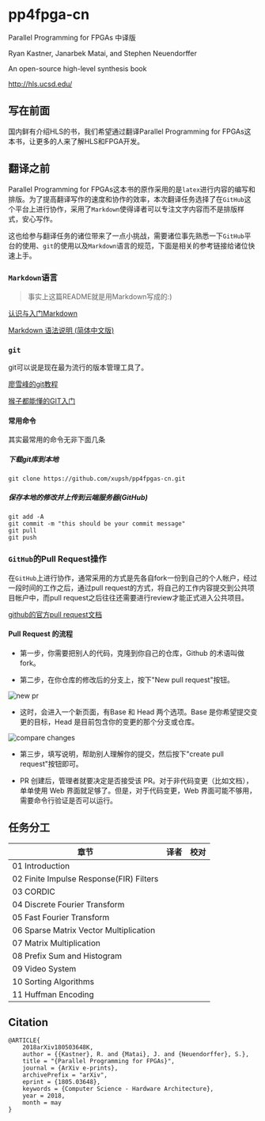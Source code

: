 # pp4fpga-cn
Parallel Programming for FPGAs 中译版

Ryan Kastner, Janarbek Matai, and Stephen Neuendorffer

An open-source high-level synthesis book

http://hls.ucsd.edu/

## 写在前面
国内鲜有介绍HLS的书，我们希望通过翻译Parallel Programming for FPGAs这本书，让更多的人来了解HLS和FPGA开发。

## 翻译之前
Parallel Programming for FPGAs这本书的原作采用的是`latex`进行内容的编写和排版。为了提高翻译写作的速度和协作的效率，本次翻译任务选择了在`GitHub`这个平台上进行协作，采用了`Markdown`使得译者可以专注文字内容而不是排版样式，安心写作。

这也给参与翻译任务的诸位带来了一点小挑战，需要诸位事先熟悉一下`GitHub`平台的使用、`git`的使用以及`Markdown`语言的规范，下面是相关的参考链接给诸位快速上手。

### `Markdown`语言
> 事实上这篇README就是用Markdown写成的:)

[认识与入门Markdown](https://sspai.com/post/25137)

[Markdown 语法说明 (简体中文版)](http://wowubuntu.com/markdown/basic.html)

### `git`
git可以说是现在最为流行的版本管理工具了。

[廖雪峰的git教程](https://www.liaoxuefeng.com/wiki/0013739516305929606dd18361248578c67b8067c8c017b000)

[猴子都能懂的GIT入门](https://backlog.com/git-tutorial/cn/)

#### 常用命令
其实最常用的命令无非下面几条
##### 下载git库到本地
```
git clone https://github.com/xupsh/pp4fpgas-cn.git
```
##### 保存本地的修改并上传到云端服务器(GitHub)
```
git add -A
git commit -m "this should be your commit message"
git pull
git push
```

### `GitHub`的Pull Request操作
在`GitHub`上进行协作，通常采用的方式是先各自fork一份到自己的个人帐户，经过一段时间的工作之后，通过pull request的方式，将自己的工作内容提交到公共项目帐户中，而pull request之后往往还需要进行review才能正式进入公共项目。

[github的官方pull request文档](https://help.github.com/articles/about-pull-requests/)
#### Pull Request 的流程
-   第一步，你需要把别人的代码，克隆到你自己的仓库，Github 的术语叫做 fork。

-   第二步，在你仓库的修改后的分支上，按下"New pull request"按钮。

![new pr](http://www.ruanyifeng.com/blogimg/asset/2017/bg2017071802.png)

-   这时，会进入一个新页面，有Base 和 Head 两个选项。Base 是你希望提交变更的目标，Head 是目前包含你的变更的那个分支或仓库。

![compare changes](http://www.ruanyifeng.com/blogimg/asset/2017/bg2017071806.png)

-   第三步，填写说明，帮助别人理解你的提交，然后按下"create pull request"按钮即可。

-   PR 创建后，管理者就要决定是否接受该 PR。对于非代码变更（比如文档），单单使用 Web 界面就足够了。但是，对于代码变更，Web 界面可能不够用，需要命令行验证是否可以运行。

## 任务分工
|章节|译者|校对|
|-----|-----|-----|
|01 Introduction|||
|02 Finite Impulse Response(FIR) Filters|||
|03 CORDIC|||
|04 Discrete Fourier Transform|||
|05 Fast Fourier Transform|||
|06 Sparse Matrix Vector Multiplication|||
|07 Matrix Multiplication|||
|08 Prefix Sum and Histogram|||
|09 Video System|||
|10 Sorting Algorithms|||
|11 Huffman Encoding|||

## Citation
```
@ARTICLE{
    2018arXiv180503648K,
    author = {{Kastner}, R. and {Matai}, J. and {Neuendorffer}, S.},
    title = "{Parallel Programming for FPGAs}",
    journal = {ArXiv e-prints},
    archivePrefix = "arXiv",
    eprint = {1805.03648},
    keywords = {Computer Science - Hardware Architecture},
    year = 2018,
    month = may
}
```